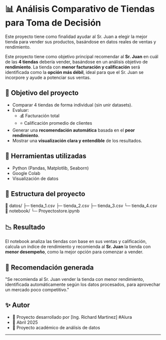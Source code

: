 # 📊 Análisis Comparativo de Tiendas para Toma de Decisión
Este proyecto tiene como finalidad ayudar al Sr. Juan a elegir la mejor tienda para vender sus productos, basándose en datos reales de ventas y rendimiento.

Este proyecto tiene como objetivo principal recomendar al **Sr. Juan** en cuál de las **4 tiendas** debería vender, basándose en un análisis objetivo de **rendimiento**. La tienda con **menor facturación y calificación** será identificada como la **opción más débil**, ideal para que el Sr. Juan se incorpore y ayude a potenciar sus ventas.

## 🧠 Objetivo del proyecto
- Comparar 4 tiendas de forma individual (sin unir datasets).
- Evaluar:
  - 💰 Facturación total
  - ⭐ Calificación promedio de clientes
- Generar una **recomendación automática** basada en el **peor rendimiento**.
- Mostrar una **visualización clara y entendible** de los resultados.

## 🧠 Herramientas utilizadas
- Python (Pandas, Matplotlib, Seaborn)
- Google Colab
- Visualización de datos

## 📁 Estructura del proyecto
📁 datos/ ├─ tienda_1.csv ├─ tienda_2.csv ├─ tienda_3.csv └─ tienda_4.csv
📓 notebook/ └─ Proyectostore.ipynb

## 📉 Resultado
El notebook analiza las tiendas con base en sus ventas y calificación, calcula un índice de rendimiento y recomienda al **Sr. Juan** la tienda con **menor desempeño**, como la mejor opción para comenzar a vender.

## 📌 Recomendación generada
"Se recomienda al Sr. Juan vender la tienda con menor rendimiento, identificada automáticamente según los datos procesados, para aprovechar un mercado poco competitivo."

## ✨ Autor
- 💼 Proyecto desarrollado por [Ing. Richard Martinez]  #Alura 
- 📅 Abril 2025  
- 🧠 Proyecto académico de análisis de datos

---
